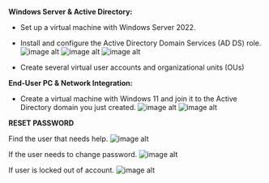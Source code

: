 **Windows Server & Active Directory:**
- Set up a virtual machine with Windows Server 2022.
- Install and configure the Active Directory Domain Services (AD DS) role.
  ![image alt](https://github.com/Salayne/ActiveDirectoryHomeLab/blob/main/OUs/instlWinServ-11.png)
  ![image alt](https://github.com/Salayne/ActiveDirectoryHomeLab/blob/main/OUs/windowsServerSearch.png)
 ![image alt](https://github.com/Salayne/ActiveDirectoryHomeLab/blob/main/OUs/ADUsersMenu.png)

  
- Create several virtual user accounts and organizational units (OUs)


**End-User PC & Network Integration:**
- Create a virtual machine with Windows 11 and join it to the Active Directory domain you just created.
![image alt](https://github.com/Salayne/ActiveDirectoryHomeLab/blob/main/EndUserNetworkIntegration/joinServerandWin11-1.png)
![image alt](https://github.com/Salayne/ActiveDirectoryHomeLab/blob/main/EndUserNetworkIntegration/successfullAddedWin11.png)



**RESET PASSWORD**


Find the user that needs help.
![image alt](https://github.com/Salayne/ActiveDirectoryHomeLab/blob/main/Reset%20Password/findUser.png)

If the user needs to change password.
![image alt](https://github.com/Salayne/ActiveDirectoryHomeLab/blob/main/Reset%20Password/changePasswordAD.png)

If user is locked out of account.
![image alt](https://github.com/Salayne/ActiveDirectoryHomeLab/blob/main/Reset%20Password/unlockAccount.png)
